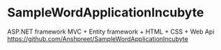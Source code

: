 # SampleWordApplicationIncubyte
ASP.NET framework MVC + Entity framework + HTML + CSS + Web Api
https://github.com/Anshpreet/SampleWordApplicationIncubyte
